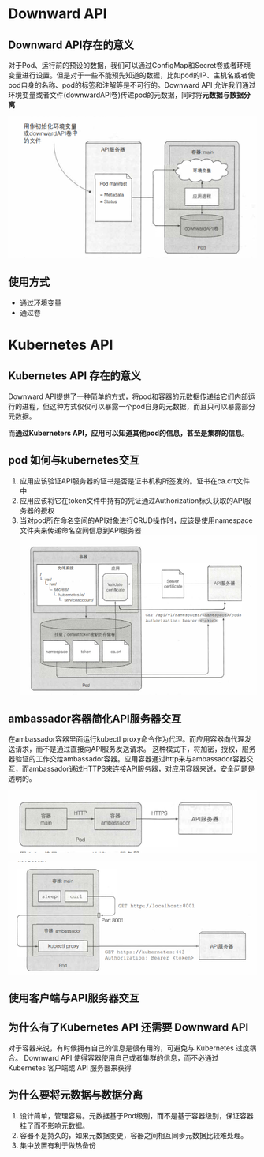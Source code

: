 # Downward API
## Downward API存在的意义
对于Pod、运行前的预设的数据，我们可以通过ConfigMap和Secret卷或者环境变量进行设置。但是对于一些不能预先知道的数据，比如pod的IP、主机名或者使pod自身的名称、pod的标签和注解等是不可行的。Downward API 允许我们通过环境变量或者文件(downwardAPI卷)传递pod的元数据，同时将**元数据与数据分离**

![API通过环境变量或者文件对外暴露pod元数据](../../image/Downward%20API通过环境变量或者文件对外暴露pod元数据.png)


## 使用方式
- 通过环境变量
- 通过卷

# Kubernetes API
## Kubernetes API 存在的意义
Downward API提供了一种简单的方式，将pod和容器的元数据传递给它们内部运行的进程，但这种方式仅仅可以暴露一个pod自身的元数据，而且只可以暴露部分元数据。

而**通过Kuberneters API，应用可以知道其他pod的信息，甚至是集群的信息**。

## pod 如何与kubernetes交互
1. 应用应该验证API服务器的证书是否是证书机构所签发的。证书在ca.crt文件中
2. 应用应该将它在token文件中持有的凭证通过Authorization标头获取的API服务器的授权
3. 当对pod所在命名空间的API对象进行CRUD操作时，应该是使用namespace文件夹来传递命名空间信息到API服务器
![Pod与API服务器进行交互](../../image/与API服务器进行交互.png)
## ambassador容器简化API服务器交互
在ambassador容器里面运行kubectl proxy命令作为代理。而应用容器向代理发送请求，而不是通过直接向API服务发送请求。
这种模式下，将加密，授权，服务器验证的工作交给ambassador容器。应用容器通过http来与ambassador容器交互，而ambassador通过HTTPS来连接API服务器，对应用容器来说，安全问题是透明的。

![使用ambassador连接API服务器](../../image/使用ambassador连接API服务器.png)

![使用ambassador容器中连接API服务器](../../image/使用ambassador容器中连接API服务器.png)

## 使用客户端与API服务器交互


## 为什么有了Kubernetes API 还需要 Downward API
对于容器来说，有时候拥有自己的信息是很有用的，可避免与 Kubernetes 过度耦合。 Downward API 使得容器使用自己或者集群的信息，而不必通过 Kubernetes 客户端或 API 服务器来获得



## 为什么要将元数据与数据分离
1. 设计简单，管理容易。元数据基于Pod级别，而不是基于容器级别，保证容器挂了而不影响元数据。
2. 容器不是持久的，如果元数据变更，容器之间相互同步元数据比较难处理。
3. 集中放置有利于做热备份


